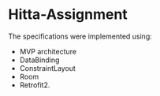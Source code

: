 # Hitta-Assignment

The specifications were implemented using:
* MVP architecture
* DataBinding
* ConstraintLayout
* Room 
* Retrofit2.